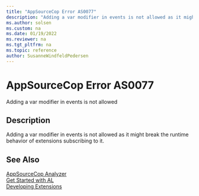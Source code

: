 ```yaml
---
title: "AppSourceCop Error AS0077"
description: "Adding a var modifier in events is not allowed as it might break the runtime behavior of extensions subscribing to it."
ms.author: solsen
ms.custom: na
ms.date: 01/19/2022
ms.reviewer: na
ms.tgt_pltfrm: na
ms.topic: reference
author: SusanneWindfeldPedersen
---
```

[//]: # (START>DO_NOT_EDIT)
[//]: # (IMPORTANT:Do not edit any of the content between here and the END>DO_NOT_EDIT.)
[//]: # (Any modifications should be made in the .xml files in the ModernDev repo.)
# AppSourceCop Error AS0077
Adding a var modifier in events is not allowed

## Description
Adding a var modifier in events is not allowed as it might break the runtime behavior of extensions subscribing to it.

[//]: # (IMPORTANT: END>DO_NOT_EDIT)
## See Also  
[AppSourceCop Analyzer](appsourcecop.md)  
[Get Started with AL](../devenv-get-started.md)  
[Developing Extensions](../devenv-dev-overview.md)  